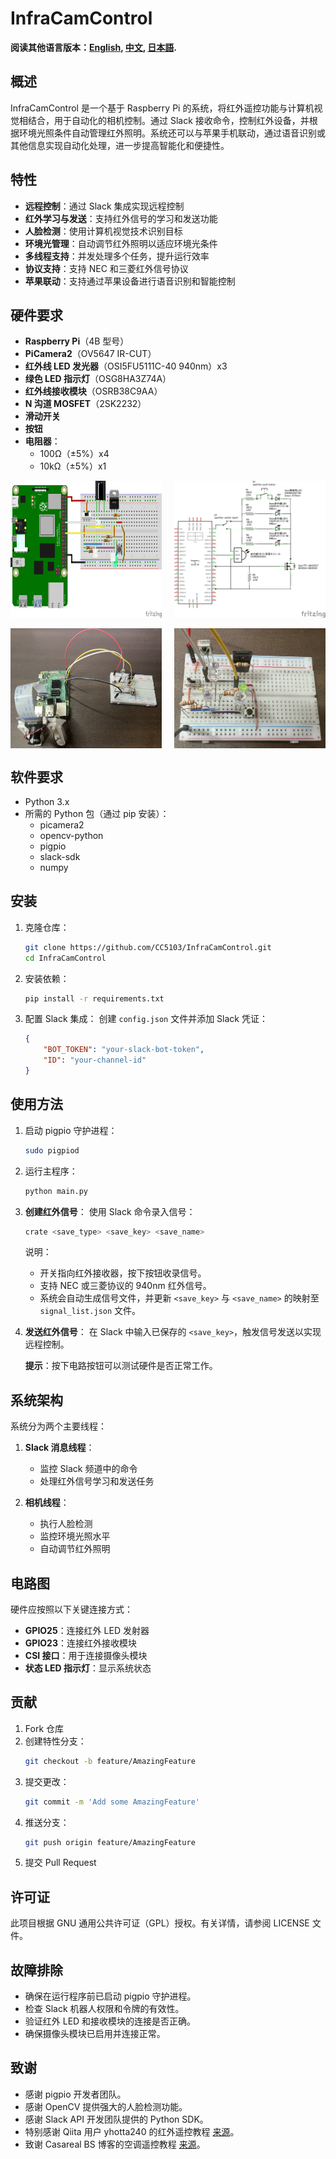 # InfraCamControl

**阅读其他语言版本：[English](README.md), [中文](README_zh.md), [日本語](README_jp.md).**

## 概述

InfraCamControl 是一个基于 Raspberry Pi 的系统，将红外遥控功能与计算机视觉相结合，用于自动化的相机控制。通过 Slack 接收命令，控制红外设备，并根据环境光照条件自动管理红外照明。系统还可以与苹果手机联动，通过语音识别或其他信息实现自动化处理，进一步提高智能化和便捷性。

## 特性

- **远程控制**：通过 Slack 集成实现远程控制
- **红外学习与发送**：支持红外信号的学习和发送功能
- **人脸检测**：使用计算机视觉技术识别目标
- **环境光管理**：自动调节红外照明以适应环境光条件
- **多线程支持**：并发处理多个任务，提升运行效率
- **协议支持**：支持 NEC 和三菱红外信号协议
- **苹果联动**：支持通过苹果设备进行语音识别和智能控制

## 硬件要求

- **Raspberry Pi**（4B 型号）  
- **PiCamera2**（OV5647 IR-CUT）  
- **红外线 LED 发光器**（OSI5FU5111C-40 940nm）x3  
- **绿色 LED 指示灯**（OSG8HA3Z74A）  
- **红外线接收模块**（OSRB38C9AA）  
- **N 沟道 MOSFET**（2SK2232）  
- **滑动开关**  
- **按钮**  
- **电阻器**：  
  - 100Ω（±5%）x4  
  - 10kΩ（±5%）x1  

<div style="display: flex; justify-content: space-between;">
  <img src="image/breadboard.png" alt="面包板电路图" width="48%" />
  <img src="image/circuit_diagram.png" alt="电路图" width="48%" />
</div>
<br>
<div style="display: flex; justify-content: space-between;">
  <img src="image/Raspberry Pi Implementation Diagram.jpg" alt="Raspberry Pi 实现图" width="48%" />
  <img src="image/Tangent Diagram.jpg" alt="辅助图" width="48%" />
</div>

## 软件要求

- Python 3.x
- 所需的 Python 包（通过 pip 安装）：
  - picamera2
  - opencv-python
  - pigpio
  - slack-sdk
  - numpy

## 安装

1. 克隆仓库：
   ```bash
   git clone https://github.com/CC5103/InfraCamControl.git
   cd InfraCamControl
   ```

2. 安装依赖：
   ```bash
   pip install -r requirements.txt
   ```

3. 配置 Slack 集成：
   创建 `config.json` 文件并添加 Slack 凭证：
   ```json
   {
       "BOT_TOKEN": "your-slack-bot-token",
       "ID": "your-channel-id"
   }
   ```

## 使用方法

1. 启动 pigpio 守护进程：
   ```bash
   sudo pigpiod
   ```

2. 运行主程序：
   ```bash
   python main.py
   ```

3. **创建红外信号**：
   使用 Slack 命令录入信号：
   ```bash
   crate <save_type> <save_key> <save_name>
   ```
   说明：
   - 开关指向红外接收器，按下按钮收录信号。
   - 支持 NEC 或三菱协议的 940nm 红外信号。
   - 系统会自动生成信号文件，并更新 `<save_key>` 与 `<save_name>` 的映射至 `signal_list.json` 文件。

4. **发送红外信号**：
   在 Slack 中输入已保存的 `<save_key>`，触发信号发送以实现远程控制。

   **提示**：按下电路按钮可以测试硬件是否正常工作。

## 系统架构

系统分为两个主要线程：  

1. **Slack 消息线程**：
   - 监控 Slack 频道中的命令
   - 处理红外信号学习和发送任务  

2. **相机线程**：
   - 执行人脸检测
   - 监控环境光照水平
   - 自动调节红外照明

## 电路图

硬件应按照以下关键连接方式：  
- **GPIO25**：连接红外 LED 发射器
- **GPIO23**：连接红外接收模块
- **CSI 接口**：用于连接摄像头模块
- **状态 LED 指示灯**：显示系统状态

## 贡献

1. Fork 仓库
2. 创建特性分支：
   ```bash
   git checkout -b feature/AmazingFeature
   ```
3. 提交更改：
   ```bash
   git commit -m 'Add some AmazingFeature'
   ```
4. 推送分支：
   ```bash
   git push origin feature/AmazingFeature
   ```
5. 提交 Pull Request

## 许可证

此项目根据 GNU 通用公共许可证（GPL）授权。有关详情，请参阅 LICENSE 文件。

## 故障排除

- 确保在运行程序前已启动 pigpio 守护进程。
- 检查 Slack 机器人权限和令牌的有效性。
- 验证红外 LED 和接收模块的连接是否正确。
- 确保摄像头模块已启用并连接正常。

## 致谢

- 感谢 pigpio 开发者团队。
- 感谢 OpenCV 提供强大的人脸检测功能。
- 感谢 Slack API 开发团队提供的 Python SDK。
- 特别感谢 Qiita 用户 yhotta240 的红外遥控教程 [来源](https://qiita.com/yhotta240/items/df0f2f92b5dff1d9410b)。
- 致谢 Casareal BS 博客的空调遥控教程 [来源](https://bsblog.casareal.co.jp/archives/5010)。